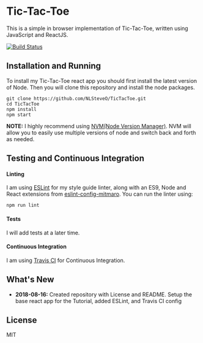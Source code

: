 # Tic-Tac-Toe

This is a simple in browser implementation of Tic-Tac-Toe, written using JavaScript and ReactJS.

[![Build Status](https://travis-ci.org/NLSteveO/TicTacToe.svg?branch=master)](https://travis-ci.org/NLSteveO/TicTacToe)

## Installation and Running
To install my Tic-Tac-Toe react app you should first install the latest version of Node. Then you will clone this repository and install the node packages.
```
git clone https://github.com/NLSteveO/TicTacToe.git
cd TicTacToe
npm install
npm start
```
**NOTE:** I highly recommend using [NVM(Node Version Manager)](https://github.com/creationix/nvm). NVM will allow you to easily use multiple versions of node and switch back and forth as needed.

## Testing and Continuous Integration
#### Linting
I am using [ESLint](https://eslint.org/) for my style guide linter, along with an ES9, Node and React extensions from [eslint-config-mitmaro](https://github.com/mitmaro/eslint-config-mitmaro). You can run the linter using:
```
npm run lint
```

#### Tests
I will add tests at a later time.

#### Continuous Integration
I am using [Travis CI](https://travis-ci.org) for Continuous Integration.

## What's New
- **2018-08-16:** Created repository with License and README. Setup the base react app for the Tutorial, added ESLint, and Travis CI config

## License
MIT
